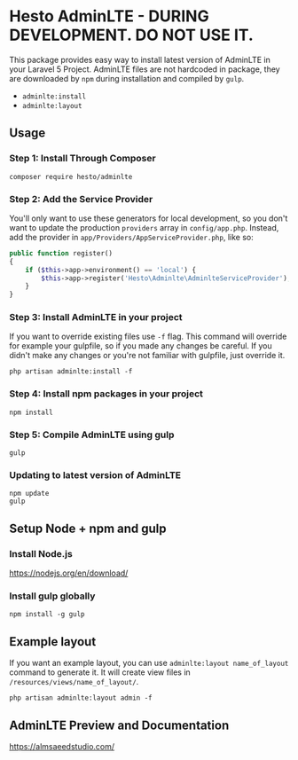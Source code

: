 # Hesto AdminLTE - DURING DEVELOPMENT. DO NOT USE IT.

This package provides easy way to install latest version of AdminLTE in your Laravel 5 Project. AdminLTE files are not hardcoded in package, they are downloaded by `npm` during installation and compiled by `gulp`.

- `adminlte:install`
- `adminlte:layout`

## Usage

### Step 1: Install Through Composer

```
composer require hesto/adminlte
```

### Step 2: Add the Service Provider

You'll only want to use these generators for local development, so you don't want to update the production  `providers` array in `config/app.php`. Instead, add the provider in `app/Providers/AppServiceProvider.php`, like so:

```php
public function register()
{
	if ($this->app->environment() == 'local') {
		$this->app->register('Hesto\Adminlte\AdminlteServiceProvider');
	}
}
```

### Step 3: Install AdminLTE in your project

If you want to override existing files use `-f` flag. This command will override for example your gulpfile, so if you made any changes be careful. If you didn't make any changes or you're not familiar with gulpfile, just override it.

```
php artisan adminlte:install -f
```

### Step 4: Install npm packages in your project

```
npm install
```

### Step 5: Compile AdminLTE using gulp

```
gulp
```

### Updating to latest version of AdminLTE

```
npm update
gulp
```

## Setup Node + npm and gulp 

### Install Node.js

https://nodejs.org/en/download/

### Install gulp globally

```
npm install -g gulp
```

## Example layout
If you want an example layout, you can use `adminlte:layout name_of_layout` command to generate it. It will create view files in `/resources/views/name_of_layout/`.

```
php artisan adminlte:layout admin -f
```

## AdminLTE Preview and Documentation

https://almsaeedstudio.com/